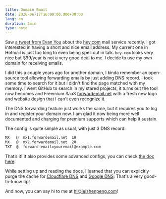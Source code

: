 ```yaml
---
title: Domain Email
date: 2020-06-17T16:00:00.000+00:00
lang: en
duration: 2min
type: note
---
```


Saw [a tweet from Evan You](https://twitter.com/youyuxi/status/1272932071749619712) about the [hey.com](https://hey.com/) mail service recently. I got interested in having a short and nice email address. My current one in Hotmail is just too long to even being spell out in talk. `hey.com` looks very nice but $99/year is not a very good deal to me. I decide to use my own domain for receiving emails.

I did this a couple years ago for another domain, I kinda remember an open-source tool allowing forwarding emails by just adding DNS record. I took some time to search for it but I didn't find the page matched with my memory. I went GitHub to search in my stared projects, it turns out the tool now becomes and Freemium SaaS [forwardemail.net](https://forwardemail.net/) with a fresh new logo and website design that I can't even recognize it.

The DNS forwarding feature just works the same, but it requires you to log in and register your domain now. I am glad it now being more well documented and charging for premium supports which can help it sustain.

The config is quite simple as usual, with just 3 DNS record:

<!-- eslint-skip -->

```html
MX   @  mx1.forwardemail.net  10
MX   @  mx2.forwardemail.net  20
TXT  @  forward-email=youremail@example.com
```

That’s it! It also provides some advanced configs, you can check [the doc here](https://forwardemail.net/en/faq).

While setting up and reading the docs, I learned that you can explicitly purge the cache for [Cloudflare DNS](https://1.1.1.1/purge-cache/) and [Google DNS](https://developers.google.com/speed/public-dns/cache). That's a very good-to-know tip!

And now, you can say hi to me at [hi@leizhenpeng.com](mailto:hi@leizhenpeng.com)!
